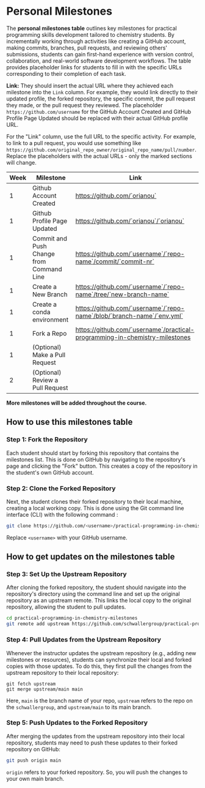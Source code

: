 # Personal Milestones

The **personal milestones table** outlines key milestones for practical programming skills development tailored to chemistry students. By incrementally working through activities like creating a GitHub account, making commits, branches, pull requests, and reviewing others' submissions, students can gain first-hand experience with version control, collaboration, and real-world software development workflows. The table provides placeholder links for students to fill in with the specific URLs corresponding to their completion of each task.

**Link:** They should insert the actual URL where they achieved each milestone into the `Link` column. For example, they would link directly to their updated profile, the forked repository, the specific commit, the pull request they made, or the pull request they reviewed. The placeholder `https://github.com/username` for the GitHub Account Created and GitHub Profile Page Updated should be replaced with their actual GitHub profile URL.

For the "Link" column, use the full URL to the specific activity. For example, to link to a pull request, you would use something like `https://github.com/original_repo_owner/original_repo_name/pull/number`. Replace the placeholders with the actual URLs - only the marked sections will change.


| Week | Milestone                                   | Link                                                         |
|------|---------------------------------------------|--------------------------------------------------------------|
| 1    | Github Account Created                      | https://github.com/`orianou` |
| 1    | Github Profile Page Updated                 | https://github.com/`orianou`/`orianou` |
| 1    | Commit and Push Change from Command Line    | https://github.com/`username`/`repo-name`/commit/`commit-nr` |
| 1    | Create a New Branch                           | https://github.com/`username`/`repo-name`/tree/`new-branch-name` |
| 1    | Create a conda environment                  | https://github.com/`username`/`repo-name`/blob/`branch-name`/`env.yml` |
| 1    | Fork a Repo                                 | https://github.com/`username`/practical-programming-in-chemistry-milestones |
| 1    | (Optional) Make a Pull Request              | |
| 2    | (Optional) Review a Pull Request            | |

**More milestones will be added throughout the course.**

## How to use this milestones table

### Step 1: Fork the Repository
Each student should start by forking this repository that contains the milestones list. This is done on GitHub by navigating to the repository's page and clicking the "Fork" button. This creates a copy of the repository in the student's own GitHub account.

### Step 2: Clone the Forked Repository
Next, the student clones their forked repository to their local machine, creating a local working copy. This is done using the Git command line interface (CLI) with the following command :

```bash
git clone https://github.com/<username>/practical-programming-in-chemistry-milestones.git
```

Replace `<username>` with your GitHub username.

## How to get updates on the milestones table

### Step 3: Set Up the Upstream Repository
After cloning the forked repository, the student should navigate into the repository's directory using the command line and set up the original repository as an upstream remote. This links the local copy to the original repository, allowing the student to pull updates.

```bash
cd practical-programming-in-chemistry-milestones
git remote add upstream https://github.com/schwallergroup/practical-programming-in-chemistry-milestones.git
```

### Step 4: Pull Updates from the Upstream Repository
Whenever the instructor updates the upstream repository (e.g., adding new milestones or resources), students can synchronize their local and forked copies with those updates. To do this, they first pull the changes from the upstream repository to their local repository:

```
git fetch upstream
git merge upstream/main main
```
Here, `main` is the branch name of your repo, `upstream` refers to the repo on the `schwallergroup`, and `upstream/main` to its main branch.

### Step 5: Push Updates to the Forked Repository
After merging the updates from the upstream repository into their local repository, students may need to push these updates to their forked repository on GitHub:

```bash
git push origin main
```

`origin` refers to your forked repository. So, you will push the changes to your own main branch.


